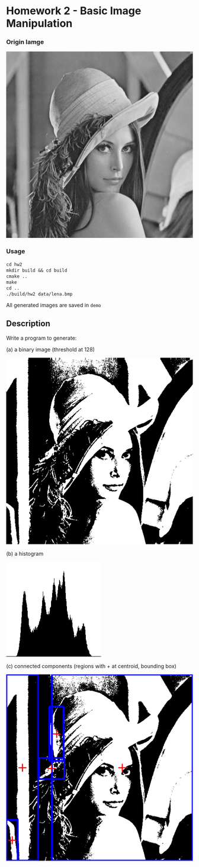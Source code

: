 # Homework 2 - Basic Image Manipulation
### Origin Iamge
![Origin Iamge](data/lena.bmp)

### Usage
```
cd hw2
mkdir build && cd build
cmake ..
make
cd ..
./build/hw2 data/lena.bmp
```
All generated images are saved in `demo`

## Description
Write a program to generate:

(a) a binary image (threshold at 128)

![binarize](demo/binarize.png)

(b) a histogram

![histogram](demo/histogram.png)

(c) connected components (regions with + at centroid, bounding box)

![connected components](demo/connected-components.png)